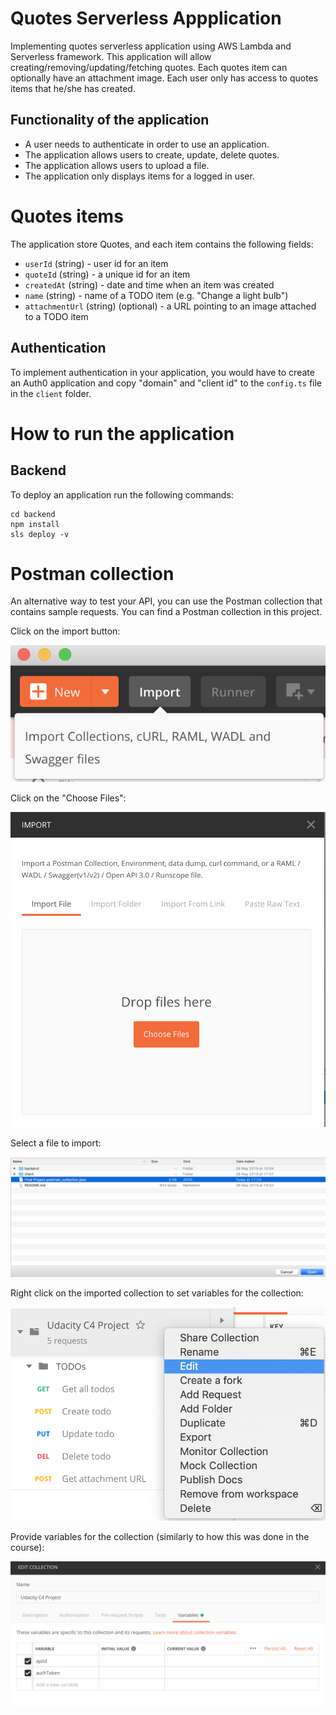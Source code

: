 # Quotes Serverless Appplication

Implementing quotes serverless application using AWS Lambda and Serverless framework.
This application will allow creating/removing/updating/fetching quotes. Each quotes item can optionally have an attachment image. Each user only has access to quotes items that he/she has created.

## Functionality of the application

- A user needs to authenticate in order to use an application.
- The application allows users to create, update, delete quotes.
- The application allows users to upload a file.
- The application only displays items for a logged in user.

# Quotes items

The application store Quotes, and each item contains the following fields:

* `userId` (string) - user id for an item
* `quoteId` (string) - a unique id for an item
* `createdAt` (string) - date and time when an item was created
* `name` (string) - name of a TODO item (e.g. "Change a light bulb")
* `attachmentUrl` (string) (optional) - a URL pointing to an image attached to a TODO item


## Authentication

To implement authentication in your application, you would have to create an Auth0 application and copy "domain" and "client id" to the `config.ts` file in the `client` folder. 

# How to run the application

## Backend

To deploy an application run the following commands:

```
cd backend
npm install
sls deploy -v
```

# Postman collection

An alternative way to test your API, you can use the Postman collection that contains sample requests. You can find a Postman collection in this project.

Click on the import button:

![Alt text](images/import-collection-1.png?raw=true "Image 1")


Click on the "Choose Files":

![Alt text](images/import-collection-2.png?raw=true "Image 2")


Select a file to import:

![Alt text](images/import-collection-3.png?raw=true "Image 3")


Right click on the imported collection to set variables for the collection:

![Alt text](images/import-collection-4.png?raw=true "Image 4")

Provide variables for the collection (similarly to how this was done in the course):

![Alt text](images/import-collection-5.png?raw=true "Image 5")